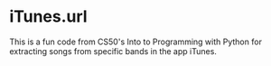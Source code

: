 # iTunes.url
This is a fun code from CS50's Into to Programming with Python for extracting songs from specific bands in the app iTunes.
